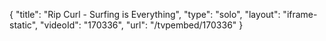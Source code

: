 {
    "title": "Rip Curl - Surfing is Everything",
    "type": "solo",
    "layout": "iframe-static",
    "videoId": "170336",
    "url": "\/tvpembed\/170336"
}